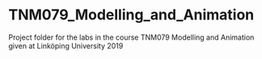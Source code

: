 # TNM079_Modelling_and_Animation
Project folder for the labs in the course TNM079 Modelling and Animation given at Linköping University 2019

